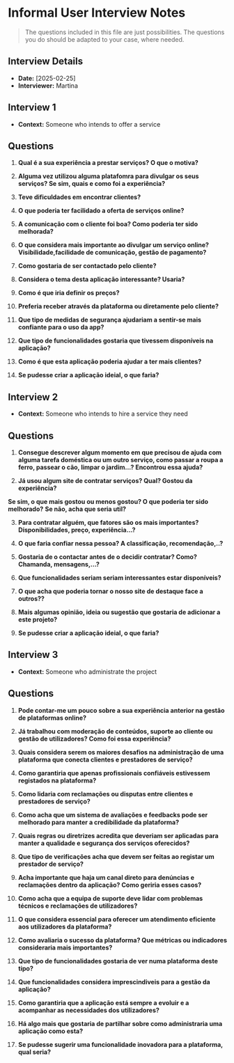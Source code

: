 # Informal User Interview Notes 

> 	The questions included in this file are just possibilities. The questions you do should be adapted to your case, where needed.

## Interview Details 
- **Date:** [2025-02-25] 
- **Interviewer:** Martina

## Interview 1 
- **Context:**  Someone who intends to offer a service

## Questions
1. **Qual é a sua experiência a prestar serviços? O que o motiva?**

2. **Alguma vez utilizou alguma platafomra para divulgar os seus serviços? Se sim, quais e como foi a experiência?**

3. **Teve dificuldades em encontrar clientes?**

4. **O que poderia ter facilidado a oferta de serviços online?**

5. **A comunicação com o cliente foi boa? Como poderia ter sido melhorada?**

6. **O que considera mais importante ao divulgar um serviço online?Visibilidade,facilidade de comunicação, gestão de pagamento?**

7. **Como gostaria de ser contactado pelo cliente?**

8. **Considera o tema desta aplicação interessante? Usaria?**

9. **Como é que iria definir os preços?**

10. **Preferia receber através da plataforma ou diretamente pelo cliente?**

11. **Que tipo de medidas de segurança ajudariam a sentir-se mais confiante para o uso da app?**

12. **Que tipo de funcionalidades gostaria que tivessem disponíveis na aplicação?**

13. **Como é que esta aplicação poderia ajudar a ter mais clientes?**

14. **Se pudesse criar a aplicação ideial, o que faria?**


## Interview 2 
- **Context:**  Someone who intends to hire a service they need

## Questions

1. **Consegue descrever algum momento em que precisou de ajuda com alguma tarefa doméstica ou um outro serviço, como passar a roupa a ferro, passear o cão, limpar o jardim...? Encontrou essa ajuda?**

2. **Já usou algum site de contratar serviços? Qual? Gostou da experiência?**

**Se sim, o que mais gostou ou menos gostou? O que poderia ter sido melhorado?**
**Se não, acha que seria util?**

3. **Para contratar alguém, que fatores são os mais importantes? Disponibilidades, preço, experiência...?**

4. **O que faria confiar nessa pessoa? A classificação, recomendação,..?**

5. **Gostaria de o contactar antes de o decidir contratar? Como? Chamanda, mensagens,...?**

6. **Que funcionalidades seriam seriam interessantes estar disponíveis?**

7. **O que acha que poderia tornar o nosso site de destaque face a outros??**

8. **Mais algumas opinião, ideia ou sugestão que gostaria de adicionar a este projeto?**

9. **Se pudesse criar a aplicação ideial, o que faria?**


## Interview 3 
- **Context:**  Someone who administrate the project

## Questions
 
1. **Pode contar-me um pouco sobre a sua experiência anterior na gestão de plataformas online?**

2. **Já trabalhou com moderação de conteúdos, suporte ao cliente ou gestão de utilizadores? Como foi essa experiência?**

3. **Quais considera serem os maiores desafios na administração de uma plataforma que conecta clientes e prestadores de serviço?** 

4. **Como garantiria que apenas profissionais confiáveis estivessem registados na plataforma?**

5. **Como lidaria com reclamações ou disputas entre clientes e prestadores de serviço?** 

6. **Como acha que um sistema de avaliações e feedbacks pode ser melhorado para manter a credibilidade da plataforma?**

7. **Quais regras ou diretrizes acredita que deveriam ser aplicadas para manter a qualidade e segurança dos serviços oferecidos?**

8. **Que tipo de verificações acha que devem ser feitas ao registar um prestador de serviço?**

7. **Acha importante que haja um canal direto para denúncias e reclamações dentro da aplicação? Como geriria esses casos?**

9. **Como acha que a equipa de suporte deve lidar com problemas técnicos e reclamações de utilizadores?**

10. **O que considera essencial para oferecer um atendimento eficiente aos utilizadores da plataforma?**

11. **Como avaliaria o sucesso da plataforma? Que métricas ou indicadores consideraria mais importantes?**

12. **Que tipo de funcionalidades gostaria de ver numa plataforma deste tipo?**

13. **Que funcionalidades considera imprescindiveis para a gestão da aplicação?**

14. **Como garantiria que a aplicação está sempre a evoluir e a acompanhar as necessidades dos utilizadores?**

15. **Há algo mais que gostaria de partilhar sobre como administraria uma aplicação como esta?**

16. **Se pudesse sugerir uma funcionalidade inovadora para a plataforma, qual seria?**


